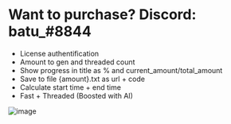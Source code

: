 # Want to purchase? Discord: batu_#8844
+ License authentification
+ Amount to gen and threaded count
+ Show progress in title as % and current_amount/total_amount
+ Save to file {amount}.txt as url + code
+ Calculate start time + end time
+ Fast + Threaded (Boosted with AI)

![image](https://user-images.githubusercontent.com/120246386/236528346-b8d4b580-aae6-47ba-83bd-ffabb96bc2c0.png)
